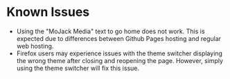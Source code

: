 # Known Issues

- Using the "MoJack Media" text to go home does not work. This is expected due to differences between Github Pages hosting and regular web hosting.
- Firefox users may experience issues with the theme switcher displaying the wrong theme after closing and reopening the page. However, simply using the theme switcher will fix this issue.
